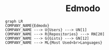 <h1 align="center">Edmodo</h1>

```mermaid
graph LR
COMPANY_NAME{Edmodo}
COMPANY_NAME ---> U{Users} ---> UN[1]
COMPANY_NAME ---> R{Repositories} ---> RN[20]
COMPANY_NAME ---> G{Gists} ---> GN[12]
COMPANY_NAME ---> ML{Most Used<br>Languages}
```
